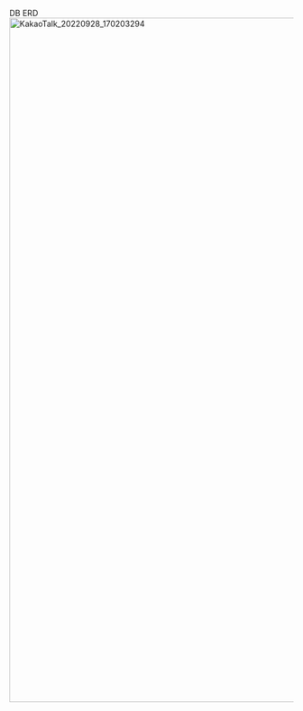 DB ERD
<img width="1212" alt="KakaoTalk_20220928_170203294" src="https://user-images.githubusercontent.com/82853790/192724757-fff9e6b6-df5b-4fe5-8e01-8de2b64cd2d5.png">
